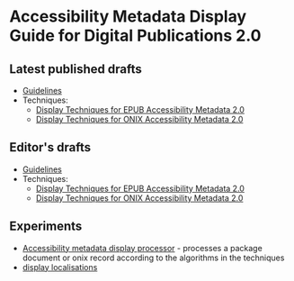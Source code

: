 # Accessibility Metadata Display Guide for Digital Publications 2.0

## Latest published drafts
 
* [Guidelines](https://w3c.github.io/publ-a11y/a11y-meta-display-guide/2.0/guidelines/)
* Techniques:
	* [Display Techniques for EPUB Accessibility Metadata 2.0](https://w3c.github.io/publ-a11y/a11y-meta-display-guide/2.0/techniques/epub-metadata/)
	* [Display Techniques for ONIX Accessibility Metadata 2.0](https://w3c.github.io/publ-a11y/a11y-meta-display-guide/2.0/techniques/onix-metadata/)


## Editor's drafts

* [Guidelines](https://w3c.github.io/publ-a11y/a11y-meta-display-guide/2.0/draft/guidelines/)
* Techniques:
	* [Display Techniques for EPUB Accessibility Metadata 2.0](https://w3c.github.io/publ-a11y/a11y-meta-display-guide/2.0/draft/techniques/epub-metadata/)
	* [Display Techniques for ONIX Accessibility Metadata 2.0](https://w3c.github.io/publ-a11y/a11y-meta-display-guide/2.0/draft/techniques/onix-metadata/)

## Experiments

- [Accessibility metadata display processor](https://w3c.github.io/publ-a11y/a11y-meta-display-guide/2.0/experiments/meta-processor/) - processes a package document or onix record according to the algorithms in the techniques
- [display localisations](https://rawcdn.githack.com/w3c/publ-a11y/main/a11y-meta-display-guide/2.0/draft/localizations/index.html) 
